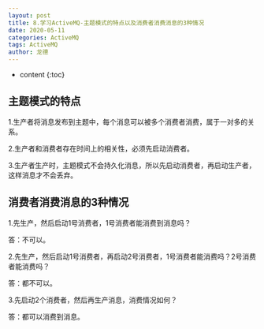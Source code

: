 ```yaml
---
layout: post
title: 8.学习ActiveMQ-主题模式的特点以及消费者消费消息的3种情况
date: 2020-05-11
categories: ActiveMQ
tags: ActiveMQ
author: 龙德
---
```


* content
{:toc}

## 主题模式的特点

1.生产者将消息发布到主题中，每个消息可以被多个消费者消费，属于一对多的关系。

2.生产者和消费者存在时间上的相关性，必须先启动消费者。

3.生产者生产时，主题模式不会持久化消息，所以先启动消费者，再启动生产者，这样消息才不会丢弃。

## 消费者消费消息的3种情况

1.先生产，然后启动1号消费者，1号消费者能消费到消息吗？

答：不可以。

2.先生产，然后启动1号消费者，再启动2号消费者，1号消费者能消费吗？2号消费者能消费吗？

答：都不可以。

3.先启动2个消费者，然后再生产消息，消费情况如何？

答：都可以消费到消息。